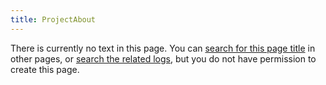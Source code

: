 ```yaml
---
title: ProjectAbout
---
```

There is currently no text in this page.
You can [search for this page title](Special:Search/Wiki/Project:About "Special:Search/Wiki/Project:About") in other pages, or [search the related logs](https://www.chessprogramming.org/index.php?title=Special:Log&page=Wiki/Project:About), but you do not have permission to create this page.




 

